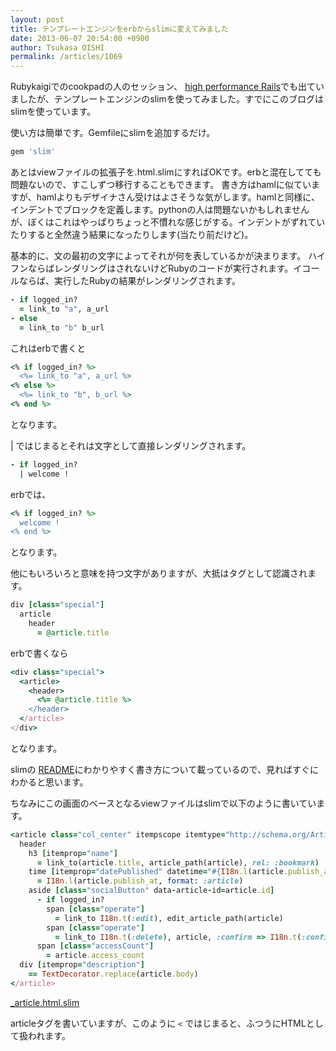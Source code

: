 ```yaml
---
layout: post
title: テンプレートエンジンをerbからslimに変えてみました
date: 2013-06-07 20:54:00 +0900
author: Tsukasa OISHI
permalink: /articles/1069
---
```


Rubykaigiでのcookpadの人のセッション、 [high performance Rails](https://speakerdeck.com/mirakui/high-performance-rails)でも出ていましたが、テンプレートエンジンのslimを使ってみました。すでにこのブログはslimを使っています。

使い方は簡単です。Gemfileにslimを追加するだけ。

```ruby
gem 'slim'
```

あとはviewファイルの拡張子を.html.slimにすればOKです。erbと混在してても問題ないので、すこしずつ移行することもできます。
書き方はhamlに似ていますが、hamlよりもデザイナさん受けはよさそうな気がします。hamlと同様に、インデントでブロックを定義します。pythonの人は問題ないかもしれませんが、ぼくはこれはやっぱりちょっと不慣れな感じがする。インデントがずれていたりすると全然違う結果になったりします(当たり前だけど)。

基本的に、文の最初の文字によってそれが何を表しているかが決まります。
ハイフンならばレンダリングはされないけどRubyのコードが実行されます。イコールならば、実行したRubyの結果がレンダリングされます。

```ruby
- if logged_in?
  = link_to "a", a_url
- else
  = link_to "b" b_url
```

これはerbで書くと

```ruby
<% if logged_in? %>
  <%= link_to "a", a_url %>
<% else %>
  <%= link_to "b", b_url %>
<% end %>
```

となります。

| ではじまるとそれは文字として直接レンダリングされます。

```ruby
- if logged_in?
  | welcome !
```

erbでは、

```ruby
<% if logged_in? %>
  welcome !
<% end %>
```

となります。

他にもいろいろと意味を持つ文字がありますが、大抵はタグとして認識されます。

```ruby
div [class="special"]
  article
    header
      = @article.title
```

erbで書くなら

```ruby
<div class="special">
  <article>
    <header>
      <%= @article.title %>
    </header>
  </article>
</div>
```

となります。

slimの [README](https://github.com/slim-template/slim/blob/master/README.md)にわかりやすく書き方について載っているので、見ればすぐにわかると思います。

ちなみにこの画面のベースとなるviewファイルはslimで以下のように書いています。

```ruby
<article class="col_center" itempscope itemtype="http://schema.org/Article">
  header
    h3 [itemprop="name"]
      = link_to(article.title, article_path(article), rel: :bookmark)
    time [itemprop="datePublished" datetime="#{I18n.l(article.publish_at, format: :publish)}"]
      = I18n.l(article.publish_at, format: :article)
    aside [class="socialButton" data-article-id=article.id]
      - if logged_in?
        span [class="operate"]
          = link_to I18n.t(:edit), edit_article_path(article)
        span [class="operate"]
          = link_to I18n.t(:delete), article, :confirm => I18n.t(:confirm_to_article_delete), :method => :delete
      span [class="accessCount"]
        = article.access_count
  div [itemprop="description"]
    == TextDecorator.replace(article.body)
</article>
```

[\_article.html.slim](https://github.com/tsukasaoishi/kaeruspoon/blob/63f3694c7e0bb55c70a238e34b0b4fb9d8229d9d/app/views/articles/_article.html.slim)

articleタグを書いていますが、このように ```<``` ではじまると、ふつうにHTMLとして扱われます。

